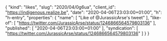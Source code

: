 {
  "kind": "likes",
  "slug": "2020/04/0g6ua",
  "client_id": "https://indigenous.realize.be",
  "date": "2020-04-06T23:03:00+01:00",
  "h": "h-entry",
  "properties": {
    "name": [
      "Like of @JurassicArse's tweet"
    ],
    "like-of": [
      "https://twitter.com/JurassicArse/status/1246866564579803136"
    ],
    "published": [
      "2020-04-06T23:03:00+01:00"
    ],
    "syndication": [
      "https://twitter.com/JurassicArse/status/1246866564579803136"
    ]
  }
}
